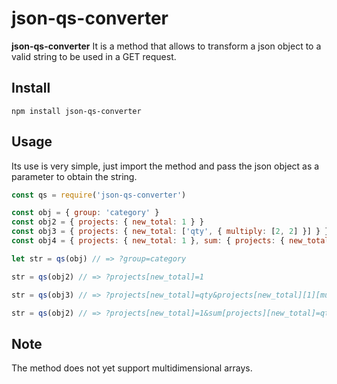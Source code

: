 # json-qs-converter
**json-qs-converter** It is a method that allows to transform a json object to a valid string to be used in a GET request.

## Install
```npm install json-qs-converter```

## Usage
Its use is very simple, just import the method and pass the json object as a parameter to obtain the string.

```javascript
const qs = require('json-qs-converter')

const obj = { group: 'category' }
const obj2 = { projects: { new_total: 1 } }
const obj3 = { projects: { new_total: ['qty', { multiply: [2, 2] }] } }
const obj4 = { projects: { new_total: 1 }, sum: { projects: { new_total: ['qty', { multiply: [2, 2] }] } } }

let str = qs(obj) // => ?group=category

str = qs(obj2) // => ?projects[new_total]=1

str = qs(obj3) // => ?projects[new_total]=qty&projects[new_total][1][multiply]=2&projects[new_total][1][multiply]=2

str = qs(obj2) // => ?projects[new_total]=1&sum[projects][new_total]=qty&sum[projects][new_total][1][multiply]=2&sum[projects][new_total][1][multiply]=2
```

## Note
The method does not yet support multidimensional arrays.
